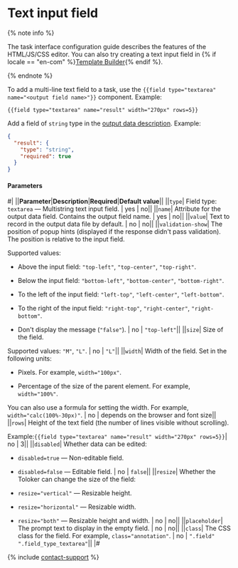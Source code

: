 # Text input field

{% note info %}

The task interface configuration guide describes the features of the HTML/JS/CSS editor. You can also try creating a text input field in {% if locale == "en-com" %}[Template Builder](../../../template-builder/reference/field.textarea.md){% endif %}.

{% endnote %}

To add a multi-line text field to a task, use the `{{field type="textarea" name="<output field name>"}}` component. Example:

```plaintext
{{field type="textarea" name="result" width="270px" rows=5}}
```

Add a field of `string` type in the [output data description](../incoming.md). Example:

```json
{
  "result": {
    "type": "string",
    "required": true
  }
}
```

#### Parameters

#|
||**Parameter**|**Description**|**Required**|**Default value**||
||`type`| Field type: `textarea` — Multistring text input field. | yes | no||
||`name`| Attribute for the output data field. Contains the output field name. | yes | no||
||`value`| Text to record in the output data file by default. | no | no||
||`validation-show`| The position of popup hints (displayed if the response didn't pass validation). The position is relative to the input field.

Supported values:

- Above the input field: `"top-left"`, `"top-center"`, `"top-right"`.

- Below the input field: `"bottom-left"`, `"bottom-center"`, `"bottom-right"`.

- To the left of the input field: `"left-top"`, `"left-center"`, `"left-bottom"`.

- To the right of the input field: `"right-top"`, `"right-center"`, `"right-bottom"`.

- Don't display the message (`"false"`). | no | `"top-left"`||
||`size`| Size of the field.

Supported values: `"M"`, `"L"`. | no | `"L"`||
||`width`| Width of the field. Set in the following units:

- Pixels. For example, `width="100px"`.

- Percentage of the size of the parent element. For example, `width="100%"`.

You can also use a formula for setting the width. For example, `width="calc(100%-30px)"`. | no | depends on the browser and font size||
||`rows`| Height of the text field (the number of lines visible without scrolling).

Example:`{{field type="textarea" name="result" width="270px" rows=5}}`| no | 3||
||`disabled`| Whether data can be edited:

- `disabled=true` — Non-editable field.

- `disabled=false` — Editable field. | no | `false`||
||`resize`| Whether the Toloker can change the size of the field:

- `resize="vertical"` — Resizable height.

- `resize="horizontal"` — Resizable width.

- `resize="both"` — Resizable height and width. | no | no||
||`placeholder`| The prompt text to display in the empty field. | no | no||
||`class`| The CSS class for the field. For example, `class="annotation"`. | no | `".field" ".field_type_textarea"`||
|#

{% include [contact-support](../../_includes/contact-support-help.md) %}